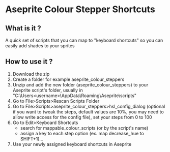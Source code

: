 # Aseprite Colour Stepper Shortcuts

## What is it ?
A quick set of scripts that you can map to "keyboard shortcuts" so you can easily add shades to your sprites 

## How to use it ?
1. Download the zip
1. Create a folder for example aseprite_colour_steppers
1. Unzip  and add the new folder (aseprite_colour_steppers) to your Aseprite script's folder, usually in "C:\Users\<username>\AppData\Roaming\Aseprite\scripts"
1. Go to File>Scripts>Rescan Scripts Folder
1. Go to File>Scripts>aseprite_colour_steppers>hsl_config_dialog (optional if you want to tweak the steps, default values are 10%, you may need to allow write access for the config file), set your steps from 0 to 100
1. Go to Edit>Keyboard Shortcuts
    - search for mappable_colour_scripts (or by the script's name)
    - assign a key to each step option (ex. map decrease_hue to SHIFT+1)...
1. Use your newly assigned keyboard shortcuts in Aseprite
